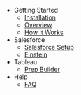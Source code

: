 * Getting Started
  * [Installation](intallation.md)
  * [Overview](overview.md)
  * [How It Works](how-it-works.md)
* Salesforce
  * [Salesforce Setup](salesforce-setup.md)
  * [Einstein](einstein.md)
* Tableau
  * [Prep Builder](prep-builder.md)
* Help
  * [FAQ](faq.md)
